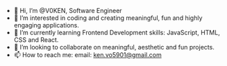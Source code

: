 - 👋 Hi, I’m @V0KEN, Software Engineer
- 👀 I’m interested in coding and creating meaningful, fun and highly engaging applications.
- 🌱 I’m currently learning Frontend Development skills: JavaScript, HTML, CSS and React.
- 💞️ I’m looking to collaborate on meaningful, aesthetic and fun projects.
- 📫 How to reach me: email: ken.vo5901@gmail.com

